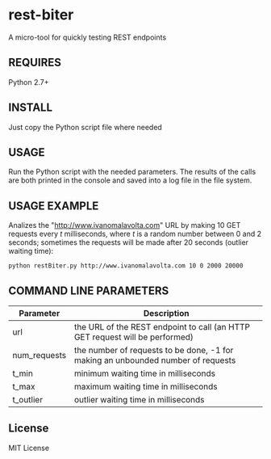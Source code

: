 # rest-biter
A micro-tool for quickly testing REST endpoints

## REQUIRES ##
Python 2.7+

## INSTALL ##
Just copy the Python script file where needed

## USAGE ##
Run the Python script with the needed parameters.
The results of the calls are both printed in the console and saved into a log file in the file system.

## USAGE EXAMPLE ##
Analizes the "http://www.ivanomalavolta.com" URL by making 10 GET requests every *t* milliseconds, where *t* is a random number between 0 and 2 seconds; sometimes the requests will be made after 20 seconds (outlier waiting time):

`python restBiter.py http://www.ivanomalavolta.com 10 0 2000 20000`

## COMMAND LINE PARAMETERS ##
Parameter | Description
----------|------------
url | the URL of the REST endpoint to call (an HTTP GET request will be performed)
num_requests | the number of requests to be done, -1 for making an unbounded number of requests
t_min | minimum waiting time in milliseconds
t_max | maximum waiting time in milliseconds
t_outlier | outlier waiting time in milliseconds

License
-------
MIT License
